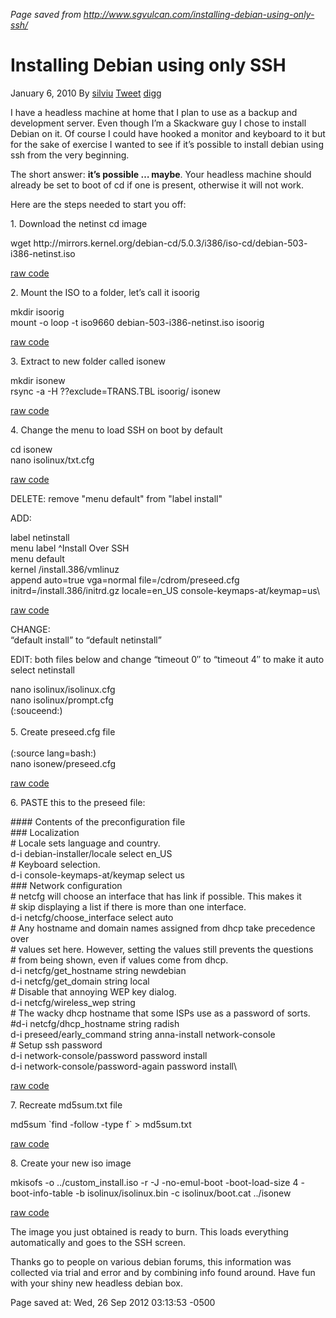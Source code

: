 <div id="wikitext">

*Page saved from
<http://www.sgvulcan.com/installing-debian-using-only-ssh/>*

<div class="vspace">

</div>

Installing Debian using only SSH
================================

January 6, 2010 By [silviu](http://www.sgvulcan.com/author/admin/)
[Tweet](https://twitter.com/share)
[digg](http://digg.com/submit?url=http://www.sgvulcan.com/installing-debian-using-only-ssh/&title=Installing+Debian+using+only+SSH)

I have a headless machine at home that I plan to use as a backup and
development server. Even though I’m a Skackware guy I chose to install
Debian on it. Of course I could have hooked a monitor and keyboard to it
but for the sake of exercise I wanted to see if it’s possible to install
debian using ssh from the very beginning.

The short answer: **it’s possible … maybe**. Your headless machine
should already be set to boot of cd if one is present, otherwise it will
not work.

Here are the steps needed to start you off:

1\. Download the netinst cd image

<div class="vspace">

</div>

<div id="sourceblock1" class="sourceblock">

<div class="sourceblocktext">

<div class="bash">

<span class="kw2">wget</span> http:<span
class="sy0">//</span>mirrors.kernel.org<span
class="sy0">/</span>debian-cd<span class="sy0">/</span>5.0.3<span
class="sy0">/</span>i386<span class="sy0">/</span>iso-cd<span
class="sy0">/</span>debian-<span class="nu0">503</span>-i386-netinst.iso

</div>

</div>

<div class="sourceblocklink">

[raw
code](http://wiki.tamouse.org?n=Technology.InstallingDebianUsingOnlySshSgVulcan20120926031353?action=sourceblock&num=1)

</div>

</div>

2\. Mount the ISO to a folder, let’s call it isoorig

<div class="vspace">

</div>

<div id="sourceblock2" class="sourceblock">

<div class="sourceblocktext">

<div class="bash">

<span class="kw2">mkdir</span> isoorig\
 <span class="kw2">mount</span> <span class="re5">-o</span> loop <span
class="re5">-t</span> iso9660 debian-<span
class="nu0">503</span>-i386-netinst.iso isoorig

</div>

</div>

<div class="sourceblocklink">

[raw
code](http://wiki.tamouse.org?n=Technology.InstallingDebianUsingOnlySshSgVulcan20120926031353?action=sourceblock&num=2)

</div>

</div>

3\. Extract to new folder called isonew

<div class="vspace">

</div>

<div id="sourceblock3" class="sourceblock">

<div class="sourceblocktext">

<div class="bash">

<span class="kw2">mkdir</span> isonew\
 rsync <span class="re5">-a</span> <span class="re5">-H</span> ??<span
class="re2">exclude</span>=TRANS.TBL isoorig<span class="sy0">/</span>
isonew

</div>

</div>

<div class="sourceblocklink">

[raw
code](http://wiki.tamouse.org?n=Technology.InstallingDebianUsingOnlySshSgVulcan20120926031353?action=sourceblock&num=3)

</div>

</div>

4\. Change the menu to load SSH on boot by default

<div class="vspace">

</div>

<div id="sourceblock4" class="sourceblock">

<div class="sourceblocktext">

<div class="bash">

<span class="kw3">cd</span> isonew\
 <span class="kw2">nano</span> isolinux<span class="sy0">/</span>txt.cfg

</div>

</div>

<div class="sourceblocklink">

[raw
code](http://wiki.tamouse.org?n=Technology.InstallingDebianUsingOnlySshSgVulcan20120926031353?action=sourceblock&num=4)

</div>

</div>

DELETE: remove "menu default" from "label install"

ADD:

<div class="vspace">

</div>

<div id="sourceblock5" class="sourceblock">

<div class="sourceblocktext">

<div>

label netinstall\
menu label \^Install Over SSH\
menu default\
kernel /install.386/vmlinuz\
append auto=true vga=normal file=/cdrom/preseed.cfg
initrd=/install.386/initrd.gz locale=en\_US
console-keymaps-at/keymap=us\

</div>

</div>

<div class="sourceblocklink">

[raw
code](http://wiki.tamouse.org?n=Technology.InstallingDebianUsingOnlySshSgVulcan20120926031353?action=sourceblock&num=5)

</div>

</div>

CHANGE:\
“default install” to “default netinstall”

EDIT: both files below and change “timeout 0″ to “timeout 4″ to make it
auto select netinstall

<div class="vspace">

</div>

<div id="sourceblock6" class="sourceblock">

<div class="sourceblocktext">

<div class="bash">

<span class="kw2">nano</span> isolinux<span
class="sy0">/</span>isolinux.cfg\
 <span class="kw2">nano</span> isolinux<span
class="sy0">/</span>prompt.cfg\
 <span class="br0">(</span>:souceend:<span class="br0">)</span>\
\
 <span class="nu0">5</span>. Create preseed.cfg <span
class="kw2">file</span>\
\
 <span class="br0">(</span>:source <span
class="re2">lang</span>=bash:<span class="br0">)</span>\
 <span class="kw2">nano</span> isonew<span
class="sy0">/</span>preseed.cfg

</div>

</div>

<div class="sourceblocklink">

[raw
code](http://wiki.tamouse.org?n=Technology.InstallingDebianUsingOnlySshSgVulcan20120926031353?action=sourceblock&num=6)

</div>

</div>

6\. PASTE this to the preseed file:

<div class="vspace">

</div>

<div id="sourceblock7" class="sourceblock">

<div class="sourceblocktext">

<div>

\#\#\#\# Contents of the preconfiguration file\
\#\#\# Localization\
\# Locale sets language and country.\
d-i debian-installer/locale select en\_US\
\# Keyboard selection.\
d-i console-keymaps-at/keymap select us\
\#\#\# Network configuration\
\# netcfg will choose an interface that has link if possible. This makes
it\
\# skip displaying a list if there is more than one interface.\
d-i netcfg/choose\_interface select auto\
\# Any hostname and domain names assigned from dhcp take precedence
over\
\# values set here. However, setting the values still prevents the
questions\
\# from being shown, even if values come from dhcp.\
d-i netcfg/get\_hostname string newdebian\
d-i netcfg/get\_domain string local\
\# Disable that annoying WEP key dialog.\
d-i netcfg/wireless\_wep string\
\# The wacky dhcp hostname that some ISPs use as a password of sorts.\
\#d-i netcfg/dhcp\_hostname string radish\
d-i preseed/early\_command string anna-install network-console\
\# Setup ssh password\
d-i network-console/password password install\
d-i network-console/password-again password install\

</div>

</div>

<div class="sourceblocklink">

[raw
code](http://wiki.tamouse.org?n=Technology.InstallingDebianUsingOnlySshSgVulcan20120926031353?action=sourceblock&num=7)

</div>

</div>

7\. Recreate md5sum.txt file

<div id="sourceblock8" class="sourceblock">

<div class="sourceblocktext">

<div class="bash">

md5sum <span class="sy0">\`</span><span class="kw2">find</span> <span
class="re5">-follow</span> <span class="re5">-type</span> f<span
class="sy0">\`</span> <span class="sy0">\></span> md5sum.txt

</div>

</div>

<div class="sourceblocklink">

[raw
code](http://wiki.tamouse.org?n=Technology.InstallingDebianUsingOnlySshSgVulcan20120926031353?action=sourceblock&num=8)

</div>

</div>

8\. Create your new iso image

<div class="vspace">

</div>

<div id="sourceblock9" class="sourceblock">

<div class="sourceblocktext">

<div class="bash">

mkisofs <span class="re5">-o</span> ..<span
class="sy0">/</span>custom\_install.iso <span class="re5">-r</span>
<span class="re5">-J</span> <span class="re5">-no-emul-boot</span> <span
class="re5">-boot-load-size</span> <span class="nu0">4</span> <span
class="re5">-boot-info-table</span> <span class="re5">-b</span>
isolinux<span class="sy0">/</span>isolinux.bin <span
class="re5">-c</span> isolinux<span class="sy0">/</span>boot.cat ..<span
class="sy0">/</span>isonew

</div>

</div>

<div class="sourceblocklink">

[raw
code](http://wiki.tamouse.org?n=Technology.InstallingDebianUsingOnlySshSgVulcan20120926031353?action=sourceblock&num=9)

</div>

</div>

The image you just obtained is ready to burn. This loads everything
automatically and goes to the SSH screen.

Thanks go to people on various debian forums, this information was
collected via trial and error and by combining info found around. Have
fun with your shiny new headless debian box.

<div class="vspace">

</div>

<div style="display: none;">

Summary: I have a headless machine at home that I plan to use as a
backup and development server. Tags: debian,ssh,headless Source:
<http://www.sgvulcan.com/installing-debian-using-only-ssh/>
Parent:(Technology.)Linux
includeme:[Technology.Linux](http://wiki.tamouse.org?n=Technology.Linux?action=print)
Categories:[Articles](http://wiki.tamouse.org?n=Category.Articles),[HowTos](http://wiki.tamouse.org?n=Category.HowTos)

</div>

Page saved at: Wed, 26 Sep 2012 03:13:53 -0500

<div class="vspace">

</div>

</div>
